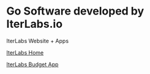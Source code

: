 # Go Software developed by IterLabs.io
IterLabs Website + Apps

[IterLabs Home](https://iterlabs.io)

[IterLabs Budget App](https://iterlabs.io/budget)

